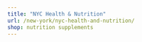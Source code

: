 ```yaml
---
title: "NYC Health & Nutrition"
url: /new-york/nyc-health-and-nutrition/
shop: nutrition supplements
---
```

